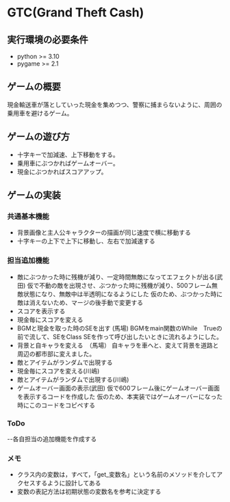 # GTC(Grand Theft Cash)

## 実行環境の必要条件
* python >= 3.10
* pygame >= 2.1

## ゲームの概要
現金輸送車が落としていった現金を集めつつ、警察に捕まらないように、周囲の乗用車を避けるゲーム。

## ゲームの遊び方
* 十字キーで加減速、上下移動をする。
* 乗用車にぶつかればゲームオーバー。
* 現金にぶつかればスコアアップ。

## ゲームの実装
### 共通基本機能
* 背景画像と主人公キャラクターの描画が同じ速度で横に移動する
* 十字キーの上下で上下に移動し、左右で加減速する

### 担当追加機能
* 敵にぶつかった時に残機が減り、一定時間無敵になってエフェクトが出る(武田)
仮で不動の敵を出現させ、ぶつかった時に残機が減り、500フレーム無敵状態になり、無敵中は半透明になるようにした
仮のため、ぶつかった時に敵は消えないため、マージの後手動で変更する
* スコアを表示する
* 現金毎にスコアを変える
* BGMと現金を取った時のSEを出す (馬場)
BGMをmain関数のWhile　Trueの前で流して、SEをClass SEを作って呼び出したいときに流れるようにした。
* 背景と自キャラを変える　（馬場）
  自キャラを車へと、変えて背景を道路と周辺の都市部に変えました。
* 敵とアイテムがランダムで出現する
* 現金毎にスコアを変える(川嶋)
* 敵とアイテムがランダムで出現する(川嶋)
* ゲームオーバー画面の表示(武田)
仮で600フレーム後にゲームオーバー画面を表示するコードを作成した
仮のため、本実装ではゲームオーバーになった時にこのコードをコピペする


### ToDo
--各自担当の追加機能を作成する

### メモ
* クラス内の変数は，すべて，「get_変数名」という名前のメソッドを介してアクセスするように設計してある
* 変数の表記方法は初期状態の変数名を参考に決定する
